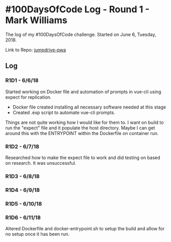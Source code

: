 # #100DaysOfCode Log - Round 1 - Mark Williams

The log of my #100DaysOfCode challenge. Started on June 6, Tuesday, 2018.

Link to Repo: [jumpdrive-pwa](https://github.com/mark-w-325/jumpdrive-pwa.git)

## Log

### R1D1 - 6/6/18

Started working on Docker file and automation of prompts in vue-cli using expect for replication.
* Docker file created installing all necessary software needed at this stage
* Created .exp script to automate vue-cli prompts. 

Things are not quite working how I would like for them to. I want on build to run the "expect" file and it
populate the host directory. Maybe I can get around this with the ENTRYPOINT within the Dockerfile on container run.

### R1D2 - 6/7/18

Researched how to make the expect file to work and did testing on based on research. It was unsuccessful.

### R1D3 - 6/8/18

### R1D4 - 6/9/18

### R1D5 - 6/10/18

### R1D6 - 6/11/18
Altered Dockerfile and docker-entrypoint.sh to setup the build and allow for no setup once it has been run.